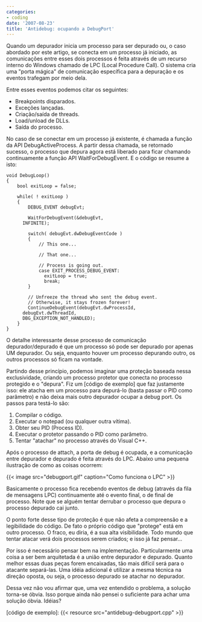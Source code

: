 ```yaml
---
categories:
- coding
date: '2007-08-23'
title: 'Antidebug: ocupando a DebugPort'
---
```


Quando um depurador inicia um processo para ser depurado ou, o caso abordado por este artigo, se conecta em um processo já iniciado, as comunicações entre esses dois processos é feita através de um recurso interno do Windows chamado de LPC (Local Procedure Call). O sistema cria uma "porta mágica" de comunicação específica para a depuração e os eventos trafegam por meio dela.

Entre esses eventos podemos citar os seguintes:
    
 - Breakpoints disparados.
 - Exceções lançadas.
 - Criação/saída de threads.
 - Load/unload de DLLs.
 - Saída do processo.

No caso de se conectar em um processo já existente, é chamada a função da API DebugActiveProcess. A partir dessa chamada, se retornado sucesso, o processo que depura agora está liberado para ficar chamando continuamente a função API WaitForDebugEvent. E o código se resume a isto:

    void DebugLoop()
    {
    	bool exitLoop = false;
    
    	while( ! exitLoop )
    	{
    		DEBUG_EVENT debugEvt;
    
    		WaitForDebugEvent(&debugEvt, 
          INFINITE);
    
    		switch( debugEvt.dwDebugEventCode )
    		{
    			// This one...
    
    			// That one...
    
    			// Process is going out.
    			case EXIT_PROCESS_DEBUG_EVENT:
    			  exitLoop = true;
    			  break;
    		}
    
    		// Unfreeze the thread who sent the debug event.
    		// Otherwise, it stays frozen forever!
    		ContinueDebugEvent(debugEvt.dwProcessId, 
          debugEvt.dwThreadId, 
          DBG_EXCEPTION_NOT_HANDLED);
    	}
    } 

O detalhe interessante desse processo de comunicação depurador/depurado é que um processo só pode ser depurado por apenas UM depurador. Ou seja, enquanto houver um processo depurando outro, os outros processos só ficam na vontade.

Partindo desse princípio, podemos imaginar uma proteção baseada nessa exclusividade, criando um processo protetor que conecta no processo protegido e o "depura". Fiz um [código de exemplo] que faz justamente isso: ele atacha em um processo para depurá-lo (basta passar o PID como parâmetro) e não deixa mais outro depurador ocupar a debug port. Os passos para testá-lo são:

  1. Compilar o código.
  2. Executar o notepad (ou qualquer outra vítima).
  3. Obter seu PID (Process ID).
  4. Executar o protetor passando o PID como parâmetro.
  5. Tentar "atachar" no processo através do Visual C++.

Após o processo de attach, a porta de debug é ocupada, e a comunicação entre depurador e depurado é feita através do LPC. Abaixo uma pequena ilustração de como as coisas ocorrem:

{{< image src="debugport.gif" caption="Como funciona o LPC" >}}

Basicamente o processo fica recebendo eventos de debug (através da fila de mensagens LPC) continuamente até o evento final, o de final de processo. Note que se alguém tentar derrubar o processo que depura o processo depurado cai junto.

O ponto forte desse tipo de proteção é que não afeta a compreensão e a legibilidade do código. De fato o próprio código que "protege" está em outro processo. O fraco, eu diria, é a sua alta visibilidade. Todo mundo que tentar atacar verá dois processos serem criados; e isso já faz pensar...

Por isso é necessário pensar bem na implementação. Particularmente uma coisa a ser bem arquitetada é a união entre depurador e depurado. Quanto melhor essas duas peças forem encaixadas, tão mais difícil será para o atacante separá-las. Uma idéia adicional é utilizar a mesma técnica na direção oposta, ou seja, o processo depurado se atachar no depurador.

Dessa vez não vou afirmar que, uma vez entendido o problema, a solução torna-se óbvia. Isso porque ainda não pensei o suficiente para achar uma solução óbvia. Idéias?

[código de exemplo]: {{< resource src="antidebug-debugport.cpp" >}}